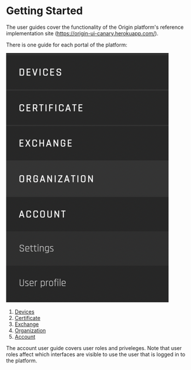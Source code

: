 # Getting Started

The user guides cover the functionality of the Origin platform's reference implementation site (https://origin-ui-canary.herokuapp.com/).

There is one guide for each portal of the platform:

![panels](images/userguides-panel.png)

1. [Devices](./user-guide-device-management.md)
2. [Certificate](./user-guide-certificate.md)
3. [Exchange](./user-guide-exchange.md)
4. [Organization](./user-guide-organization.md)
5. [Account](./user-guide-reg-onboarding.md)

The account user guide covers user roles and priveleges. Note that user roles affect which interfaces are visible to use the user that is logged in to the platform. 



